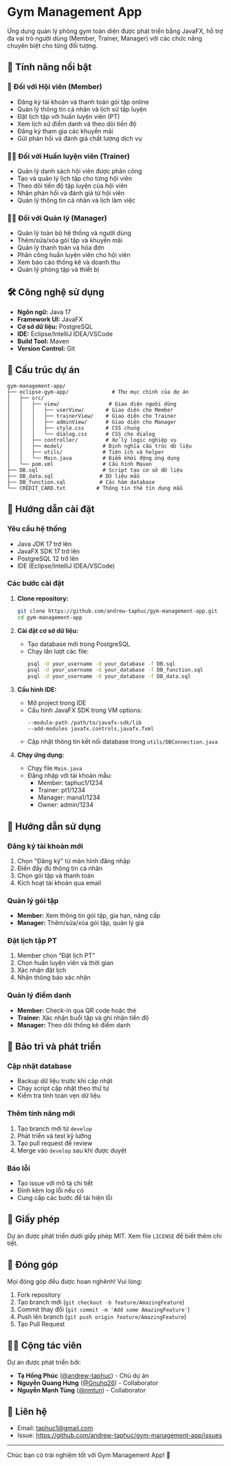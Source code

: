 # Gym Management App

Ứng dụng quản lý phòng gym toàn diện được phát triển bằng JavaFX, hỗ trợ đa vai trò người dùng (Member, Trainer, Manager) với các chức năng chuyên biệt cho từng đối tượng.

## 🌟 Tính năng nổi bật

### 👤 Đối với Hội viên (Member)

- Đăng ký tài khoản và thanh toán gói tập online
- Quản lý thông tin cá nhân và lịch sử tập luyện
- Đặt lịch tập với huấn luyện viên (PT)
- Xem lịch sử điểm danh và theo dõi tiến độ
- Đăng ký tham gia các khuyến mãi
- Gửi phản hồi và đánh giá chất lượng dịch vụ

### 🏋️‍♂️ Đối với Huấn luyện viên (Trainer)

- Quản lý danh sách hội viên được phân công
- Tạo và quản lý lịch tập cho từng hội viên
- Theo dõi tiến độ tập luyện của hội viên
- Nhận phản hồi và đánh giá từ hội viên
- Quản lý thông tin cá nhân và lịch làm việc

### 👨‍💼 Đối với Quản lý (Manager)

- Quản lý toàn bộ hệ thống và người dùng
- Thêm/sửa/xóa gói tập và khuyến mãi
- Quản lý thanh toán và hóa đơn
- Phân công huấn luyện viên cho hội viên
- Xem báo cáo thống kê và doanh thu
- Quản lý phòng tập và thiết bị

## 🛠️ Công nghệ sử dụng

- **Ngôn ngữ:** Java 17
- **Framework UI:** JavaFX
- **Cơ sở dữ liệu:** PostgreSQL
- **IDE:** Eclipse/IntelliJ IDEA/VSCode
- **Build Tool:** Maven
- **Version Control:** Git

## 📁 Cấu trúc dự án

```
gym-management-app/
├── eclipse-gym-app/              # Thư mục chính của dự án
│   ├── src/
│   │   ├── view/                # Giao diện người dùng
│   │   │   ├── userView/       # Giao diện cho Member
│   │   │   ├── trainerView/    # Giao diện cho Trainer
│   │   │   ├── adminView/      # Giao diện cho Manager
│   │   │   ├── style.css       # CSS chung
│   │   │   └── dialog.css      # CSS cho dialog
│   │   ├── controller/         # Xử lý logic nghiệp vụ
│   │   ├── model/             # Định nghĩa cấu trúc dữ liệu
│   │   ├── utils/             # Tiện ích và helper
│   │   └── Main.java          # Điểm khởi động ứng dụng
│   └── pom.xml                # Cấu hình Maven
├── DB.sql                     # Script tạo cơ sở dữ liệu
├── DB_data.sql               # Dữ liệu mẫu
├── DB_function.sql           # Các hàm database
└── CREDIT_CARD.txt          # Thông tin thẻ tín dụng mẫu
```

## 🚀 Hướng dẫn cài đặt

### Yêu cầu hệ thống

- Java JDK 17 trở lên
- JavaFX SDK 17 trở lên
- PostgreSQL 12 trở lên
- IDE (Eclipse/IntelliJ IDEA/VSCode)

### Các bước cài đặt

1. **Clone repository:**

   ```bash
   git clone https://github.com/andrew-taphuc/gym-management-app.git
   cd gym-management-app
   ```

2. **Cài đặt cơ sở dữ liệu:**

   - Tạo database mới trong PostgreSQL
   - Chạy lần lượt các file:
     ```bash
     psql -U your_username -d your_database -f DB.sql
     psql -U your_username -d your_database -f DB_function.sql
     psql -U your_username -d your_database -f DB_data.sql
     ```

3. **Cấu hình IDE:**

   - Mở project trong IDE
   - Cấu hình JavaFX SDK trong VM options:
     ```
     --module-path /path/to/javafx-sdk/lib
     --add-modules javafx.controls,javafx.fxml
     ```
   - Cập nhật thông tin kết nối database trong `utils/DBConnection.java`

4. **Chạy ứng dụng:**
   - Chạy file `Main.java`
   - Đăng nhập với tài khoản mẫu:
     - Member: taphuc1/1234
     - Trainer: pt1/1234
     - Manager: mana1/1234
     - Owner: admin/1234

## 📝 Hướng dẫn sử dụng

### Đăng ký tài khoản mới

1. Chọn "Đăng ký" từ màn hình đăng nhập
2. Điền đầy đủ thông tin cá nhân
3. Chọn gói tập và thanh toán
4. Kích hoạt tài khoản qua email

### Quản lý gói tập

- **Member:** Xem thông tin gói tập, gia hạn, nâng cấp
- **Manager:** Thêm/sửa/xóa gói tập, quản lý giá

### Đặt lịch tập PT

1. Member chọn "Đặt lịch PT"
2. Chọn huấn luyện viên và thời gian
3. Xác nhận đặt lịch
4. Nhận thông báo xác nhận

### Quản lý điểm danh

- **Member:** Check-in qua QR code hoặc thẻ
- **Trainer:** Xác nhận buổi tập và ghi nhận tiến độ
- **Manager:** Theo dõi thống kê điểm danh

## 🔧 Bảo trì và phát triển

### Cập nhật database

- Backup dữ liệu trước khi cập nhật
- Chạy script cập nhật theo thứ tự
- Kiểm tra tính toàn vẹn dữ liệu

### Thêm tính năng mới

1. Tạo branch mới từ `develop`
2. Phát triển và test kỹ lưỡng
3. Tạo pull request để review
4. Merge vào `develop` sau khi được duyệt

### Báo lỗi

- Tạo issue với mô tả chi tiết
- Đính kèm log lỗi nếu có
- Cung cấp các bước để tái hiện lỗi

## 📄 Giấy phép

Dự án được phát triển dưới giấy phép MIT. Xem file `LICENSE` để biết thêm chi tiết.

## 👥 Đóng góp

Mọi đóng góp đều được hoan nghênh! Vui lòng:

1. Fork repository
2. Tạo branch mới (`git checkout -b feature/AmazingFeature`)
3. Commit thay đổi (`git commit -m 'Add some AmazingFeature'`)
4. Push lên branch (`git push origin feature/AmazingFeature`)
5. Tạo Pull Request

## 👨‍💻 Cộng tác viên

Dự án được phát triển bởi:

- **Tạ Hồng Phúc** ([@andrew-taphuc](https://github.com/andrew-taphuc)) - Chủ dự án
- **Nguyễn Quang Hưng** ([@Gnuhq26](https://github.com/Gnuhq26)) - Collaborator
- **Nguyễn Mạnh Tùng** ([@nmtun](https://github.com/nmtun)) - Collaborator

## 📧 Liên hệ

- Email: taphuc1@gmail.com
- Issue: https://github.com/andrew-taphuc/gym-management-app/issues

---

Chúc bạn có trải nghiệm tốt với Gym Management App! 🎉
